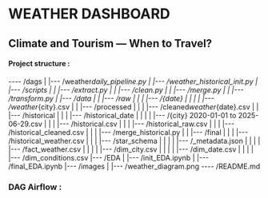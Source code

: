 # **WEATHER DASHBOARD**

## Climate and Tourism — When to Travel?

#### Project structure :

---- /dags
| |--- /weather*daily_pipeline.py
| |--- /weather_historical_init.py
| |--- /scripts
| | |--- /extract.py
| | |--- /clean.py
| | |--- /merge.py
| | |--- /transform.py
| |--- /data
| | |--- /raw
| | | |--- /{date}
| | | | |--- /weather*{city}.csv
| | |--- /processed
| | | |--- /cleaned*weather*{date}.csv
| | |--- /historical
| | | |--- /historical_date
| | | | |--- /{city} 2020-01-01 to 2025-06-29.csv
| | | |--- /historical.csv
| | | |--- /historical_raw.csv
| | | |--- /historical_cleaned.csv
| | | |--- /merge_historical.py
| | |--- /final
| | | |--- /historical_weather.csv
| | | |--- /star_schema
| | | | |--- /\_metadata.json
| | | | |--- /fact_weather.csv
| | | | |--- /dim_city.csv
| | | | |--- /dim_date.csv
| | | | |--- /dim_conditions.csv
|--- /EDA
| |--- /init_EDA.ipynb
| |--- /final_EDA.ipynb
|--- /images
| |--- /weather_diagram.png
---- /README.md

### DAG Airflow :

